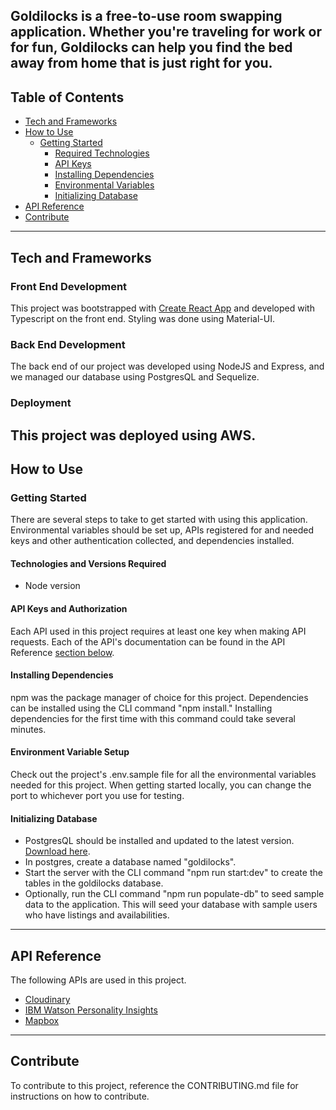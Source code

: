 Goldilocks is a free-to-use room swapping application. Whether you're traveling for work or for fun, Goldilocks can help you find the bed away from home that is just right for you.
----------
## Table of Contents
* [Tech and Frameworks](#tech-and-frameworks)
* [How to Use](#how-to-use)
  * [Getting Started](#getting-started)
    * [Required Technologies](#technologies-and-versions-required)
    * [API Keys](#api-keys-and-authorization)
    * [Installing Dependencies](#installing-dependencies)
    * [Environmental Variables](#environmental-variable-setup)
    * [Initializing Database](#initializing-database)
* [API Reference](#api-reference)
* [Contribute](#contribute)
<!-- ## Motivation -->
<!-- ## Build Status -->
----------
## Tech and Frameworks
### Front End Development
This project was bootstrapped with [Create React App](https://github.com/facebook/create-react-app) and developed with Typescript on the front end.
Styling was done using Material-UI.
### Back End Development
The back end of our project was developed using NodeJS and Express, and we managed our database using PostgresQL and Sequelize.
### Deployment
This project was deployed using AWS.
----------
## How to Use
### Getting Started
There are several steps to take to get started with using this application. Environmental variables should be set up, APIs registered for and needed keys and other authentication collected, and dependencies installed.
#### Technologies and Versions Required
* Node version 
#### API Keys and Authorization
Each API used in this project requires at least one key when making API requests. Each of the API's documentation can be found in the API Reference [section below](#api-reference).
#### Installing Dependencies
npm was the package manager of choice for this project. Dependencies can be installed using the CLI command "npm install." Installing dependencies for the first time with this command could take several minutes.
#### Environment Variable Setup
Check out the project's .env.sample file for all the environmental variables needed for this project. When getting started locally, you can change the port to whichever port you use for testing. 
#### Initializing Database
* PostgresQL should be installed and updated to the latest version. [Download here](https://www.postgresql.org/download/).
* In postgres, create a database named "goldilocks".
* Start the server with the CLI command "npm run start:dev" to create the tables in the goldilocks database.
* Optionally, run the CLI command "npm run populate-db" to seed sample data to the application. This will seed your database with sample users who have listings and availabilities.
<!-- #### Scripts
Not sure if should include in this section or a different one??? -->
----------
## API Reference
The following APIs are used in this project.
* [Cloudinary](https://cloudinary.com/documentation)
* [IBM Watson Personality Insights](https://cloud.ibm.com/apidocs/personality-insights)
* [Mapbox](https://docs.mapbox.com/api/)
----------
## Contribute
To contribute to this project, reference the CONTRIBUTING.md file for instructions on how to contribute.
